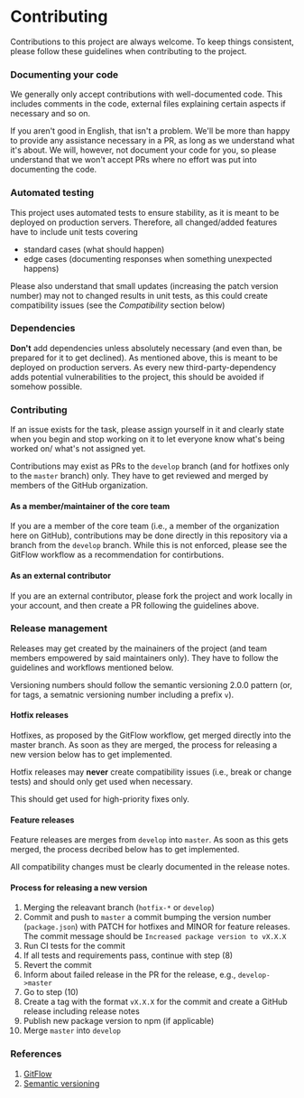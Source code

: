 # Contributing

Contributions to this project are always welcome. To keep things consistent, please follow these guidelines when contributing to the project.

### Documenting your code
We generally only accept contributions with well-documented code. This includes comments in the code, external files explaining certain aspects if necessary and so on.

If you aren't good in English, that isn't a problem. We'll be more than happy to provide any assistance necessary in a PR, as long as we understand what it's about. We will, however, not document your code for you, so please understand that we won't accept PRs where no effort was put into documenting the code.

### Automated testing
This project uses automated tests to ensure stability, as it is meant to be deployed on production servers. Therefore, all changed/added features have to include unit tests covering

- standard cases (what should happen)
- edge cases (documenting responses when something unexpected happens)

Please also understand that small updates (increasing the patch version number) may not to changed results in unit tests, as this could create compatibility issues (see the *Compatibility* section below)

### Dependencies
**Don't** add dependencies unless absolutely necessary (and even than, be prepared for it to get declined). As mentioned above, this is meant to be deployed
on production servers. As every new third-party-dependency adds potential vulnerabilities to the project, this should be avoided if somehow possible.

### Contributing
If an issue exists for the task, please assign yourself in it and clearly state when you begin and stop working on it to let everyone
know what's being worked on/ what's not assigned yet.

Contributions may exist as PRs to the `develop` branch (and for hotfixes only to the `master` branch) only. They have to get reviewed and merged by members of the GitHub organization.

#### As a member/maintainer of the core team
If you are a member of the core team (i.e., a member of the organization here on GitHub), contributions may be done directly in this repository via a branch from the `develop` branch. While this is not enforced, please see the GitFlow workflow as a recommendation for contirbutions.

#### As an external contributor
If you are an external contributor, please fork the project and work locally in your account, and then create a PR following the guidelines above.

### Release management
Releases may get created by the mainainers of the project (and team members empowered by said maintainers only). They have to follow the guidelines and workflows mentioned below.

Versioning numbers should follow the semantic versioning 2.0.0 pattern (or, for tags, a sematnic versioning number including a prefix `v`).

#### Hotfix releases
Hotfixes, as proposed by the GitFlow workflow, get merged directly into the master branch. As soon as they are merged, the process for releasing a new version below has to get implemented.

Hotfix releases may **never** create compatibility issues (i.e., break or change tests) and should only get used when necessary.

This should get used for high-priority fixes only.

#### Feature releases
Feature releases are merges from `develop` into `master`. As soon as this gets merged, the process decribed below has to get implemented.

All compatibility changes must be clearly documented in the release notes.

#### Process for releasing a new version

1. Merging the releavant branch (`hotfix-*` or `develop`)
2. Commit and push to `master` a commit bumping the version number (`package.json`) with PATCH for hotfixes and MINOR for feature releases.
   The commit message should be `Increased package version to vX.X.X`
3. Run CI tests for the commit
4. If all tests and requirements pass, continue with step (8)
5. Revert the commit
6. Inform about failed release in the PR for the release, e.g., `develop->master`
7. Go to step (10)
8. Create a tag with the format `vX.X.X` for the commit and create a GitHub release including release notes
9. Publish new package version to npm (if applicable)
10. Merge `master` into `develop`

### References
1. [GitFlow](https://www.atlassian.com/git/tutorials/comparing-workflows/gitflow-workflow)
2. [Semantic versioning](https://semver.org/)
